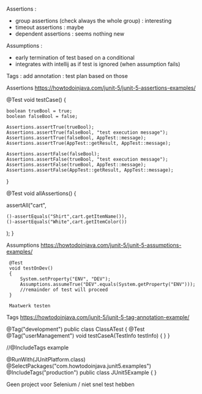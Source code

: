 Assertions :
* group assertions (check always the whole group) : interesting
* timeout assertions : maybe
* dependent assertions : seems nothing new

Assumptions :
* early termination of test based on a conditional
* integrates with intellij as if test is ignored (when assumption fails)

Tags : add annotation : test plan based on those

Assertions
https://howtodoinjava.com/junit-5/junit-5-assertions-examples/
 
 @Test
void testCase() {
 
    boolean trueBool = true;
    boolean falseBool = false;
 
    Assertions.assertTrue(trueBool);
    Assertions.assertTrue(falseBool, "test execution message");
    Assertions.assertTrue(falseBool, AppTest::message);
    Assertions.assertTrue(AppTest::getResult, AppTest::message);
     
    Assertions.assertFalse(falseBool);
    Assertions.assertFalse(trueBool, "test execution message");
    Assertions.assertFalse(trueBool, AppTest::message);
    Assertions.assertFalse(AppTest::getResult, AppTest::message);
}

@Test
void allAssertions() {

assertAll("cart",

    ()-assertEquals("Shirt",cart.getItemName()),
    ()-assertEquals("White",cart.getItemColor())

);
}
 

 Assumptions
 https://howtodoinjava.com/junit-5/junit-5-assumptions-examples/
 
     @Test
     void testOnDev()
     {
         System.setProperty("ENV", "DEV");
         Assumptions.assumeTrue("DEV".equals(System.getProperty("ENV")));
         //remainder of test will proceed
     }
     
     Maatwerk testen
 

 Tags
 https://howtodoinjava.com/junit-5/junit-5-tag-annotation-example/
 
 @Tag("development")
 public class ClassATest
 {
     @Test
     @Tag("userManagement")
     void testCaseA(TestInfo testInfo) {
     }
 }
 
 //@IncludeTags example
 
@RunWith(JUnitPlatform.class)
@SelectPackages("com.howtodoinjava.junit5.examples")
@IncludeTags("production")
public class JUnit5Example
{
}

Geen project voor Selenium / niet snel test hebben
